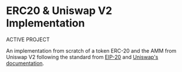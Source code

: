 # ERC20 & Uniswap V2 Implementation

ACTIVE PROJECT

An implementation from scratch of a token ERC-20 and the AMM from Uniswap V2 following the standard from [EIP-20](https://ethereum.org/en/developers/docs/standards/tokens/erc-20/#top) and [Uniswap's documentation](chrome-extension://efaidnbmnnnibpcajpcglclefindmkaj/https://uniswap.org/whitepaper.pdf).
